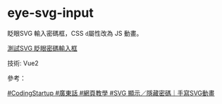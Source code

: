 # eye-svg-input
眨眼SVG 輸入密碼框，CSS `d`屬性改為 JS 動畫。

[測試SVG 眨眼密碼輸入框](./testrequestanimationframe-svg-vue2/dist/index.html)

技術: Vue2

參考：

[#CodingStartup #廣東話 #網頁教學 #SVG 顯示／隱藏密碼｜手寫SVG動畫](https://youtu.be/v2Cz5jgd9RM)